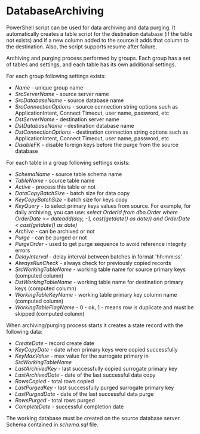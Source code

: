 # DatabaseArchiving
PowerShell script can be used for data archiving and data purging. It automatically creates a table script for the destination database (if the table not exists) and if a new column added to the source it adds that column to the destination. Also, the script supports resume after failure.

Archiving and purging process performed by groups. Each group has a set of tables and settings, and each table has its own additional settings.

For each group following settings exists:
* *Name* - unique group name
* *SrcServerName* - source server name
* *SrcDatabaseName* - source database name
* *SrcConnectionOptions* - source connection string options such as ApplicationIntent, Connect Timeout, user name, password, etc
* *DstServerName* - destination server name
* *DstDatabaseName* - destination database name
* *DstConnectionOptions* - destination connection string options such as ApplicationIntent, Connect Timeout, user name, password, etc
* *DisableFK* - disable foreign keys before the purge from the source database

For each table in a group following settings exists:
* *SchemaName* - source table schema name
* *TableName* - source table name
* *Active* - process this table or not
* *DataCopyBatchSize* - batch size for data copy
* *KeyCopyBatchSize*	- batch size for keys copy
* *KeyQuery*	- to select primary keys values from source. For example, for daily archiving, you can use: *select OrderId from dbo.Order where OrderDate >= dateadd(day, -1, cast(getdate() as date)) and OrderDate < cast(getdate() as date)*
* *Archive*	- can be archived or not
* *Purge*	- can be purged or not
* *PurgeOrder*	- used to get purge sequence to avoid reference integrity errors
* *DelayInterval*	- delay interval between batches in format 'hh:mm:ss'
* *AlwaysRunCheck* - always check for previously copied records
* *SrcWorkingTableName* - working table name for source primary keys (computed column)
* *DstWorkingTableName* - working table name for destination primary keys (computed column)
* *WorkingTableKeyName* - working table primary key column name (computed column)
* *WorkingTableFlagName* - 0 - ok, 1 - means row is duplicate and must be skipped (computed column)

When archiving/purging process starts it creates a state record with the following data:
* *CreateDate* - record create date 
* *KeyCopyDate* - date when primary keys were copied successfully
* *KeyMaxValue* - max value for the surrogate primary in *SrcWorkingTableName*
* *LastArchivedKey*	- last successfully copied surrogate primary key
* *LastArchivedDate* - date of the last successful data copy
* *RowsCopied* - total rows copied
* *LastPurgedKey*	- last successfully purged surrogate primary key
* *LastPurgedDate* - date of the last successful data purge
* *RowsPurged* - total rows purged
* *CompleteDate* - successful completion date

The working database must be created on the source database server. Schema contained in *schema.sql* file.
